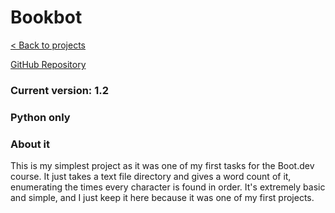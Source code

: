 # Bookbot

[< Back to projects](/projects)

[GitHub Repository](https://github.com/TSusinna/bookbot)

### Current version: 1.2

### Python only

### About it

This is my simplest project as it was one of my first tasks for the Boot.dev course. It just takes a text file directory and gives a word count of it, enumerating the times every character is found in order. It's extremely basic and simple, and I just keep it here because it was one of my first projects.